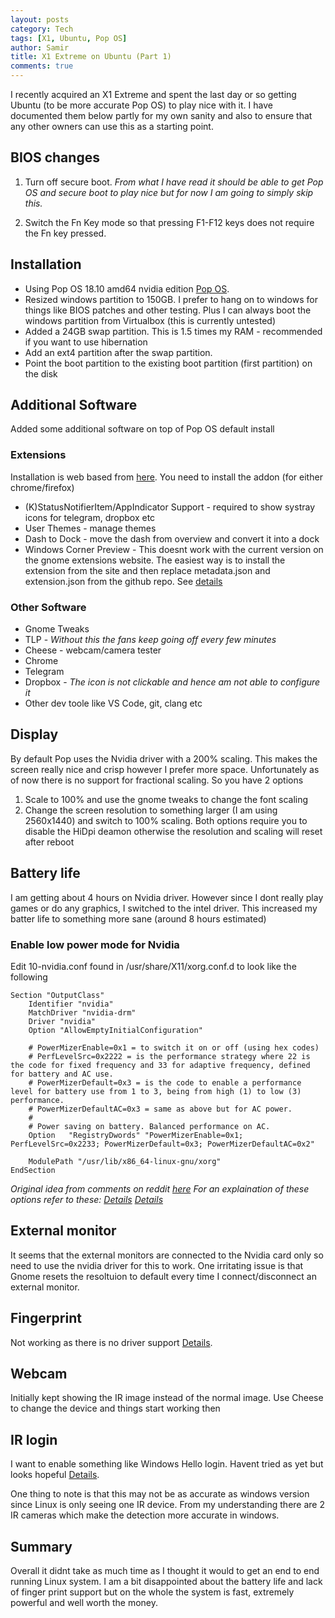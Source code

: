 ```yaml
---
layout: posts
category: Tech
tags: [X1, Ubuntu, Pop OS]
author: Samir
title: X1 Extreme on Ubuntu (Part 1)
comments: true
---
```


I recently acquired an X1 Extreme and spent the last day or so getting Ubuntu (to be more accurate Pop OS) to play nice with it. I have documented them below partly for my own sanity and also to ensure that any other owners can use this as a starting point.

<!--more-->

## BIOS changes

1. Turn off secure boot. 
_From what I have read it should be able to get Pop OS and secure boot to play nice but for now I am going to simply skip this._

2. Switch the Fn Key mode so that pressing F1-F12 keys does not require the Fn key pressed. 


## Installation

* Using Pop OS 18.10 amd64 nvidia edition [Pop OS](https://system76.com/pop).
* Resized windows partition to 150GB. I prefer to hang on to windows for things like BIOS patches and other testing. Plus I can always boot the windows partition from Virtualbox (this is currently untested)
* Added a 24GB swap partition. This is 1.5 times my RAM - recommended if you want to use hibernation
* Add an ext4 partition after the swap partition.
* Point the boot partition to the existing boot partition (first partition) on the disk 

## Additional Software

Added some additional software on top of Pop OS default install

### Extensions 
Installation is web based from [here](https://extensions.gnome.org). You need to install the addon (for either chrome/firefox)
* (K)StatusNotifierItem/AppIndicator Support - required to show systray icons for telegram, dropbox etc
* User Themes - manage themes
* Dash to Dock - move the dash from overview and convert it into a dock 
* Windows Corner Preview - This doesnt work with the current version on the gnome extensions website. The easiest way is to install the extension from the site and then replace metadata.json and extension.json from the github repo. See [details](https://github.com/medenagan/window-corner-preview/issues/8#issuecomment-434488247)

### Other Software
* Gnome Tweaks
* TLP - _Without this the fans keep going off every few minutes_
* Cheese - webcam/camera tester
* Chrome
* Telegram
* Dropbox - _The icon is not clickable and hence am not able to configure it_
* Other dev toole like VS Code, git, clang etc

## Display
By default Pop uses the Nvidia driver with a 200% scaling. This makes the screen really nice and crisp however I prefer more space. Unfortunately as of now there is no support for fractional scaling. So you have 2 options
1. Scale to 100% and use the gnome tweaks to change the font scaling
2. Change the screen resolution to something larger (I am using 2560x1440) and switch to 100% scaling.
Both options require you to disable the HiDpi deamon otherwise the resolution and scaling will reset after reboot

## Battery life
I am getting about 4 hours on Nvidia driver. However since I dont really play games or do any graphics, I switched to the intel driver. This increased my batter life to something more sane (around 8 hours estimated)

### Enable low power mode for Nvidia
Edit 10-nvidia.conf found in /usr/share/X11/xorg.conf.d to look like the following

```
Section "OutputClass"
    Identifier "nvidia"
    MatchDriver "nvidia-drm"
    Driver "nvidia"
    Option "AllowEmptyInitialConfiguration"

    # PowerMizerEnable=0x1 = to switch it on or off (using hex codes)
    # PerfLevelSrc=0x2222 = is the performance strategy where 22 is the code for fixed frequency and 33 for adaptive frequency, defined for battery and AC use.
    # PowerMizerDefault=0x3 = is the code to enable a performance level for battery use from 1 to 3, being from high (1) to low (3) performance.
    # PowerMizerDefaultAC=0x3 = same as above but for AC power.
    #
    # Power saving on battery. Balanced performance on AC.
    Option   "RegistryDwords" "PowerMizerEnable=0x1; PerfLevelSrc=0x2233; PowerMizerDefault=0x3; PowerMizerDefaultAC=0x2"

    ModulePath "/usr/lib/x86_64-linux-gnu/xorg"
EndSection
```

_Original idea from comments on reddit [here](https://www.reddit.com/r/thinkpad/comments/aat9ah/my_x1_extreme_on_linux/)
For an explaination of these options refer to these: 
[Details](https://devtalk.nvidia.com/default/topic/982987/linux/power-mizer-difference-between-powermizerdefault-and-powermizerlevel/) 
[Details](https://forums.opensuse.org/showthread.php/410089-NVidia-Powermizer-how-to-tweak)_

## External monitor
It seems that the external monitors are connected to the Nvidia card only so need to use the nvidia driver for this to work. One irritating issue is that Gnome resets the resoltuion to default every time I connect/disconnect an external monitor.

## Fingerprint
Not working as there is no driver support [Details](https://github.com/nmikhailov/Validity90/issues/34).

## Webcam
Initially kept showing the IR image instead of the normal image. Use Cheese to change the device and things start working then

## IR login
I want to enable something like Windows Hello login. Havent tried as yet but looks hopeful [Details](https://github.com/boltgolt/howdy).

One thing to note is that this may not be as accurate as windows version since Linux is only seeing one IR device. From my understanding there are 2 IR cameras which make the detection more accurate in windows.


## Summary

Overall it didnt take as much time as I thought it would to get an end to end running Linux system. I am a bit disappointed about the battery life and lack of finger print support but on the whole the system is fast, extremely powerful and well worth the money.
